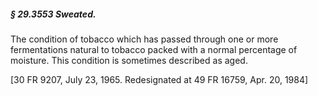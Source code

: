 ##### § 29.3553 Sweated. #####

The condition of tobacco which has passed through one or more fermentations natural to tobacco packed with a normal percentage of moisture. This condition is sometimes described as aged.

[30 FR 9207, July 23, 1965. Redesignated at 49 FR 16759, Apr. 20, 1984]